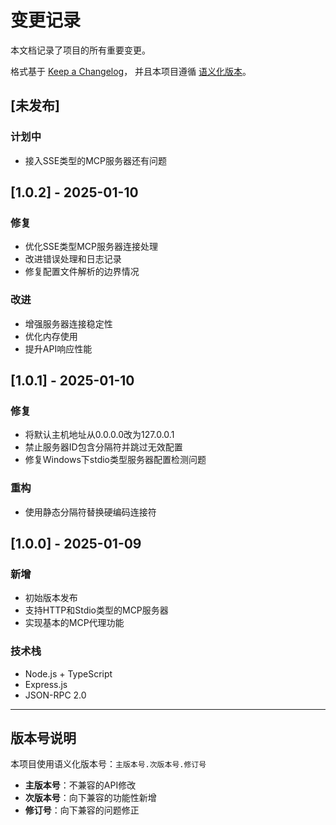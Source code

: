 # 变更记录

本文档记录了项目的所有重要变更。

格式基于 [Keep a Changelog](https://keepachangelog.com/zh-CN/1.0.0/)，
并且本项目遵循 [语义化版本](https://semver.org/lang/zh-CN/)。

## [未发布]

### 计划中
- 接入SSE类型的MCP服务器还有问题

## [1.0.2] - 2025-01-10

### 修复
- 优化SSE类型MCP服务器连接处理
- 改进错误处理和日志记录
- 修复配置文件解析的边界情况

### 改进
- 增强服务器连接稳定性
- 优化内存使用
- 提升API响应性能

## [1.0.1] - 2025-01-10

### 修复
- 将默认主机地址从0.0.0.0改为127.0.0.1
- 禁止服务器ID包含分隔符并跳过无效配置
- 修复Windows下stdio类型服务器配置检测问题

### 重构
- 使用静态分隔符替换硬编码连接符

## [1.0.0] - 2025-01-09

### 新增
- 初始版本发布
- 支持HTTP和Stdio类型的MCP服务器
- 实现基本的MCP代理功能

### 技术栈
- Node.js + TypeScript
- Express.js
- JSON-RPC 2.0

---

## 版本号说明

本项目使用语义化版本号：`主版本号.次版本号.修订号`

- **主版本号**：不兼容的API修改
- **次版本号**：向下兼容的功能性新增
- **修订号**：向下兼容的问题修正